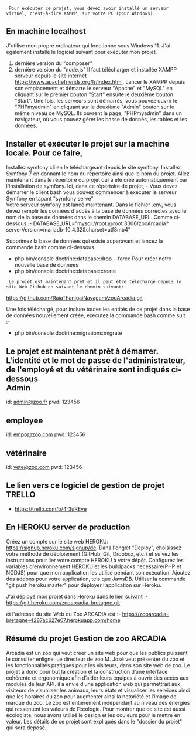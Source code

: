 
     Pour exécuter ce projet, vous devez avoir installé un serveur virtuel, c'est-à-dire XAMPP, sur votre PC (pour Windows). 


En machine localhost 
-----------------------
   J'utilise mon propre ordinateur qui fonctionne sous Windows 11. J'ai également installé le logiciel suivant pour exécuter mon projet.
   1. dernière version du "composer"
   2. dernière version du "node.js"
   Il faut télécharger et installée XAMPP serveur depuis le site internet https://www.apachefriends.org/fr/index.html. Lancer le XAMPP depuis son emplacement et démarre le serveur "Apache" et "MySQL" en cliquant sur le premier bouton "Start" ensuite le deuxième bouton "Start". Une fois, les serveurs sont démarrés, vous pouvez ouvrir le "PHPmyadmin" en cliquant sur le deuxième "Admin" bouton sur le même niveau de MySQL. Ils ouvrent la page, "PHPmyadmin" dans un navigateur, où vous pouvez gérer les basse de donnés, les tables et les données.


Installer et exécuter le projet sur la machine locale. Pour ce faire, 
---------------------------------------------------------------------
   Installez symfony cli en le téléchargeant depuis le site symfony. Installez Symfony 7 en donnant le nom du répertoire ainsi que le nom du projet.
Allez maintenant dans le répertoire du projet qui a été créé automatiquement par l'installation de symfony.
Ici, dans ce répertoire de projet, 
     - Vous devez démarrer le client bash
vous pouvez commencer à exécuter le serveur Symfony en tapant "symfony serve"  
Votre serveur symfony est lancé maintenant.
Dans le fichier .env, vous devez remplir les données d'accès à la base de données correctes avec le nom de la base de données dans le chemin DATABASE_URL. Comme ci-dessous :-
   DATABASE_URL="mysql://root:@root:3306/zooArcadia?serverVersion=mariadb-10.4.32&charset=utf8mb4"

Supprimez la base de données qui existe auparavant et lancez la commande bash comme ci-dessous
   -  php bin/console doctrine:database:drop --force
Pour créer notre nouvelle base de données
   -  php bin/console doctrine:database:create

     Le projet est maintenant prêt et il peut être téléchargé depuis le site Web Github en suivant le chemin suivant:-
https://github.com/RajaThanigaiNayagam/zooArcadia.git
 
 Une fois téléchargé, pour inclure toutes les entités de ce projet dans la base de données nouvellement créée, 
 exécutez la commande bash comme suit :-
   -  php bin/console doctrine:migrations:migrate

Le projet est maintenant prêt à démarrer. L'identité et le mot de passe de l'administrateur, de l'employé et du vétérinaire sont indiqués ci-dessous   
Admin
------
id: admin@zoo.fr
pwd: 123456

employee
--------
id: empo@zoo.com
pwd: 123456

vétérinaire
--------
id: vete@zoo.com
pwd: 123456

Le lien vers ce logiciel de gestion de projet
TRELLO
------ 
  -  https://trello.com/b/4r3uREve      
         

 En HEROKU server de production 
-------------------------------  
Créez un compte sur le site web HEROKU: https://signup.heroku.com/signup/dc. Dans l'onglet "Deploy", choisissez votre méthode de déploiement (GitHub, Git, Dropbox, etc.) et suivez les instructions pour lier votre compte HEROKU à votre dépôt. Configurez les variables d'environnement HEROKU et les buildpacks necessaire(PHP et NODJS) pour que mon application les utilise pendant son exécution.  Ajoutez des addons pour votre application, tels que JawsDB.  Utiliser la commande "git push heroku master" pour déployer l’application sur Heroku.

J'ai déployé mon projet dans Heroku dans le lien suivant :-
https://git.heroku.com/zooarcadia-bretagne.git

et l'adresse du site Web du Zoo ARCADIA est :-
https://zooarcadia-bretagne-4287ac627e07.herokuapp.com/home

         
Résumé du projet
Gestion de zoo ARCADIA
----------------------
Arcadia est un zoo qui veut créer un site web pour que les publics puissent le consulter enligne. Le directeur de zoo M. José veut présenter du zoo et les fonctionnalités pratiques pour les visiteurs, dans son site web de zoo. Le projet a donc pour but la création et la construction d’une interface cohérente et ergonomique afin d’aider leurs équipes à ouvrir des accès aux modules de leur API. il a envie d’une application web qui permettrait aux visiteurs de visualiser les animaux, leurs états et visualiser les services ainsi que les horaires du zoo pour augmenter ainsi la notoriété et l’image de marque du zoo.
Le zoo est entièrement indépendant au niveau des énergies qui ressentent les valeurs de l’écologie. Pour montrer que ce site est aussi écologiste, nous avons utilisé le design et les couleurs pour le mettre en valeur. Les détails de ce projet sont expliqués dans le "dossier du projet" qui sera deposé.